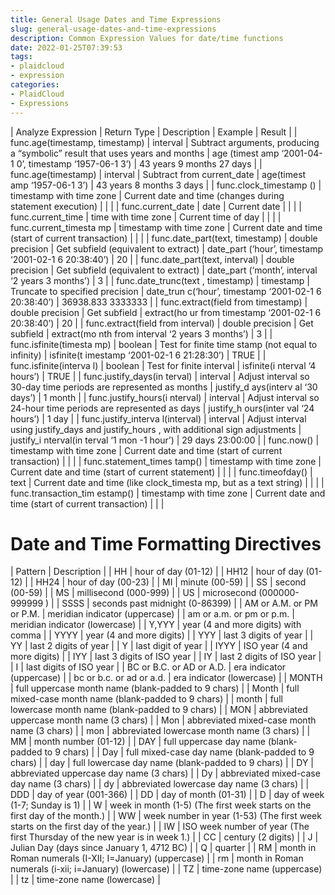```yaml
---
title: General Usage Dates and Time Expressions
slug: general-usage-dates-and-time-expressions
description: Common Expression Values for date/time functions
date: 2022-01-25T07:39:53
tags:
- plaidcloud
- expression
categories:
- PlaidCloud
- Expressions
---
```





| Analyze Expression | Return Type | Description | Example | Result |
| func.age(timestamp, timestamp) | interval | Subtract arguments, producing a “symbolic” result that uses years and months | age (timest amp ‘2001-04-1 0’, timestamp ‘1957-06-1 3’) | 43 years 9 months 27 days |
| func.age(timestamp) | interval | Subtract from current\_date | age(timest amp ‘1957-06-1 3’) | 43 years 8 months 3 days |
| func.clock\_timestamp () | timestamp with time zone | Current date and time (changes during statement execution) |  |  |
| func.current\_date | date | Current date |  |  |
| func.current\_time | time with time zone | Current time of day |  |  |
| func.current\_timesta mp | timestamp with time zone | Current date and time (start of current transaction) |  |  |
| func.date\_part(text, timestamp) | double precision | Get subfield (equivalent to extract) | date\_part (‘hour’, timestamp ‘2001-02-1 6 20:38:40’) | 20 |
| func.date\_part(text, interval) | double precision | Get subfield (equivalent to extract) | date\_part (‘month’, interval ‘2 years 3 months’) | 3 |
| func.date\_trunc(text , timestamp) | timestamp | Truncate to specified precision | date\_trun c(‘hour’, timestamp ‘2001-02-1 6 20:38:40’) | 36938.833 3333333 |
| func.extract(field from timestamp) | double precision | Get subfield | extract(ho ur from timestamp ‘2001-02-1 6 20:38:40’) | 20 |
| func.extract(field from interval) | double precision | Get subfield | extract(mo nth from interval ‘2 years 3 months’) | 3 |
| func.isfinite(timesta mp) | boolean | Test for finite time stamp (not equal to infinity) | isfinite(t imestamp ‘2001-02-1 6 21:28:30’) | TRUE |
| func.isfinite(interva l) | boolean | Test for finite interval | isfinite(i nterval ‘4 hours’) | TRUE |
| func.justify\_days(in terval) | interval | Adjust interval so 30-day time periods are represented as months | justify\_d ays(interv al ‘30 days’) | 1 month |
| func.justify\_hours(i nterval) | interval | Adjust interval so 24-hour time periods are represented as days | justify\_h ours(inter val ‘24 hours’) | 1 day |
| func.justify\_interva l(interval) | interval | Adjust interval using justify\_days and justify\_hours , with additional sign adjustments | justify\_i nterval(in terval ‘1 mon -1 hour’) | 29 days 23:00:00 |
| func.now() | timestamp with time zone | Current date and time (start of current transaction) |  |  |
| func.statement\_times tamp() | timestamp with time zone | Current date and time (start of current statement) |  |  |
| func.timeofday() | text | Current date and time (like clock\_timesta mp, but as a text string) |  |  |
| func.transaction\_tim estamp() | timestamp with time zone | Current date and time (start of current transaction) |  |  |

# Date and Time Formatting Directives




| Pattern | Description |
| HH | hour of day (01-12) |
| HH12 | hour of day (01-12) |
| HH24 | hour of day (00-23) |
| MI | minute (00-59) |
| SS | second (00-59) |
| MS | millisecond (000-999) |
| US | microsecond (000000-999999 ) |
| SSSS | seconds past midnight (0-86399) |
| AM or A.M. or PM or P.M. | meridian indicator (uppercase) |
| am or a.m. or pm or p.m. | meridian indicator (lowercase) |
| Y,YYY | year (4 and more digits) with comma |
| YYYY | year (4 and more digits) |
| YYY | last 3 digits of year |
| YY | last 2 digits of year |
| Y | last digit of year |
| IYYY | ISO year (4 and more digits) |
| IYY | last 3 digits of ISO year |
| IY | last 2 digits of ISO year |
| I | last digits of ISO year |
| BC or B.C. or AD or A.D. | era indicator (uppercase) |
| bc or b.c. or ad or a.d. | era indicator (lowercase) |
| MONTH | full uppercase month name (blank-padded to 9 chars) |
| Month | full mixed-case month name (blank-padded to 9 chars) |
| month | full lowercase month name (blank-padded to 9 chars) |
| MON | abbreviated uppercase month name (3 chars) |
| Mon | abbreviated mixed-case month name (3 chars) |
| mon | abbreviated lowercase month name (3 chars) |
| MM | month number (01-12) |
| DAY | full uppercase day name (blank-padded to 9 chars) |
| Day | full mixed-case day name (blank-padded to 9 chars) |
| day | full lowercase day name (blank-padded to 9 chars) |
| DY | abbreviated uppercase day name (3 chars) |
| Dy | abbreviated mixed-case day name (3 chars) |
| dy | abbreviated lowercase day name (3 chars) |
| DDD | day of year (001-366) |
| DD | day of month (01-31) |
| D | day of week (1-7; Sunday is 1) |
| W | week in month (1-5) (The first week starts on the first day of the month.) |
| WW | week number in year (1-53) (The first week starts on the first day of the year.) |
| IW | ISO week number of year (The first Thursday of the new year is in week 1.) |
| CC | century (2 digits) |
| J | Julian Day (days since January 1, 4712 BC) |
| Q | quarter |
| RM | month in Roman numerals (I-XII; I=January) (uppercase) |
| rm | month in Roman numerals (i-xii; i=January) (lowercase) |
| TZ | time-zone name (uppercase) |
| tz | time-zone name (lowercase) |

